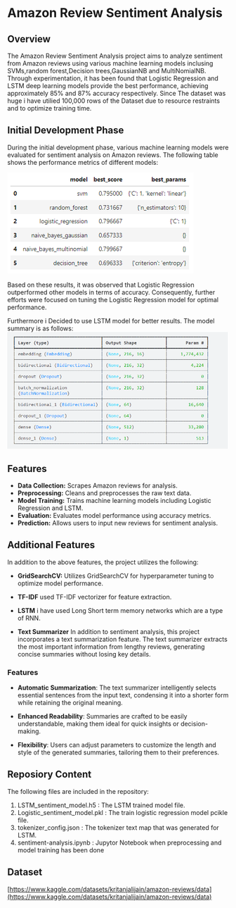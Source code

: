 # Amazon Review Sentiment Analysis

## Overview

The Amazon Review Sentiment Analysis project aims to analyze sentiment from Amazon reviews using various machine learning models inclusing SVMs,random forest,Decision trees,GaussianNB and MultiNomialNB. Through experimentation, it has been found that Logistic Regression and LSTM deep learning models provide the best performance, achieving approximately 85% and 87% accuracy respectively. Since The dataset was huge i have utilied 100,000 rows of the Dataset due to resource restraints and to optimize training time.

## Initial Development Phase

During the initial development phase, various machine learning models were evaluated for sentiment analysis on Amazon reviews. The following table shows the performance metrics of different models:

![Sentiment Analysis](https://github.com/rishitdass/Sentiment-Analysis/blob/main/image.png)


Based on these results, it was observed that Logistic Regression outperformed other models in terms of accuracy. Consequently, further efforts were focused on tuning the Logistic Regression model for optimal performance.

Furthermore i Decided to use LSTM model for better results.
The model summary is as follows:
![LSTM model](https://github.com/rishitdass/Sentiment-Analysis/blob/main/image2.png)
## Features

- **Data Collection:** Scrapes Amazon reviews for analysis.
- **Preprocessing:** Cleans and preprocesses the raw text data.
- **Model Training:** Trains machine learning models including Logistic Regression and LSTM.
- **Evaluation:** Evaluates model performance using accuracy metrics.
- **Prediction:** Allows users to input new reviews for sentiment analysis.

## Additional Features

In addition to the above features, the project utilizes the following:

- **GridSearchCV:** Utilizes GridSearchCV for hyperparameter tuning to optimize model performance.

- **TF-IDF** used TF-IDF vectorizer for feature extraction.

- **LSTM**  i have used Long Short term memory networks which are a type of RNN.
- **Text Summarizer**
 In addition to sentiment analysis, this project incorporates a text summarization feature. The text summarizer extracts the most important information from lengthy reviews, generating concise summaries without losing key details.

### Features

- **Automatic Summarization**: The text summarizer intelligently selects essential sentences from the input text, condensing it into a shorter form while retaining the original meaning.

- **Enhanced Readability**: Summaries are crafted to be easily understandable, making them ideal for quick insights or decision-making.

- **Flexibility**: Users can adjust parameters to customize the length and style of the generated summaries, tailoring them to their preferences.

## Reposiory Content

The following files are included in the repository:
1. LSTM_sentiment_model.h5 : The LSTM trained model file.
2. Logistic_sentiment_model.pkl : The train logistic regression model pcikle file.
3. tokenizer_config.json : The tokenizer text map that was generated for LSTM.
4. sentiment-analysis.ipynb : Jupytor Notebook when preprocessing and model training has been done

## Dataset
[https://www.kaggle.com/datasets/kritanjalijain/amazon-reviews/data](https://www.kaggle.com/datasets/kritanjalijain/amazon-reviews/data)
